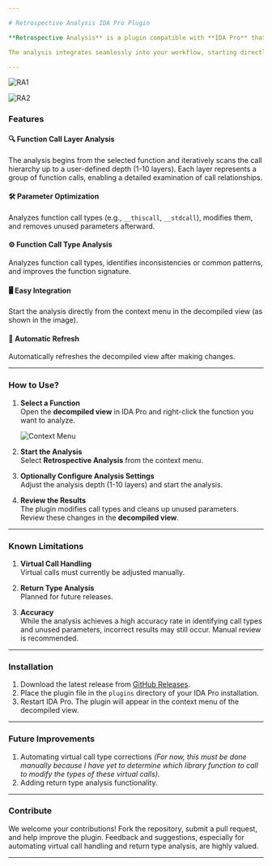 ```yaml
---

# Retrospective Analysis IDA Pro Plugin  

**Retrospective Analysis** is a plugin compatible with **IDA Pro** that enhances the reverse engineering process. It performs backward analysis of function calls using a layered system, predicts and modifies function types, and removes unused parameters after these modifications. This process aims to accelerate and simplify the analysis workflow for reverse engineers.  

The analysis integrates seamlessly into your workflow, starting directly from the **context menu of the decompiled view**.  

---
```




![RA1](https://github.com/user-attachments/assets/49540f7c-52ee-4db9-b63b-6fc6d7ed23e1)


![RA2](https://github.com/user-attachments/assets/35d77173-c305-4adf-9f19-aa7cc99bd20b)






### Features  

#### 🔍 Function Call Layer Analysis  
The analysis begins from the selected function and iteratively scans the call hierarchy up to a user-defined depth (1-10 layers). Each layer represents a group of function calls, enabling a detailed examination of call relationships.  

#### 🛠️ Parameter Optimization  
Analyzes function call types (e.g., `__thiscall`, `__stdcall`), modifies them, and removes unused parameters afterward.  

#### ⚙️ Function Call Type Analysis  
Analyzes function call types, identifies inconsistencies or common patterns, and improves the function signature.  

#### 🖥️ Easy Integration  
Start the analysis directly from the context menu in the decompiled view (as shown in the image).  

#### 🔄 Automatic Refresh  
Automatically refreshes the decompiled view after making changes.  

---

### How to Use?  

1. **Select a Function**  
   Open the **decompiled view** in IDA Pro and right-click the function you want to analyze.  

   ![Context Menu]([image.png](https://github.com/user-attachments/assets/18ea7cc3-dcd6-44c6-8de3-3cdc97791879))  

2. **Start the Analysis**  
   Select **Retrospective Analysis** from the context menu.  

3. **Optionally Configure Analysis Settings**  
   Adjust the analysis depth (1-10 layers) and start the analysis.  

4. **Review the Results**  
   The plugin modifies call types and cleans up unused parameters. Review these changes in the **decompiled view**.  

---

### Known Limitations  

1. **Virtual Call Handling**  
   Virtual calls must currently be adjusted manually.  

2. **Return Type Analysis**  
   Planned for future releases.  

3. **Accuracy**  
   While the analysis achieves a high accuracy rate in identifying call types and unused parameters, incorrect results may still occur. Manual review is recommended.  

---

### Installation  

1. Download the latest release from [GitHub Releases](#).  
2. Place the plugin file in the `plugins` directory of your IDA Pro installation.  
3. Restart IDA Pro. The plugin will appear in the context menu of the decompiled view.  

---

### Future Improvements  

1. Automating virtual call type corrections *(For now, this must be done manually because I have yet to determine which library function to call to modify the types of these virtual calls).*  
2. Adding return type analysis functionality.  

---

### Contribute  

We welcome your contributions! Fork the repository, submit a pull request, and help improve the plugin. Feedback and suggestions, especially for automating virtual call handling and return type analysis, are highly valued.  

---  
